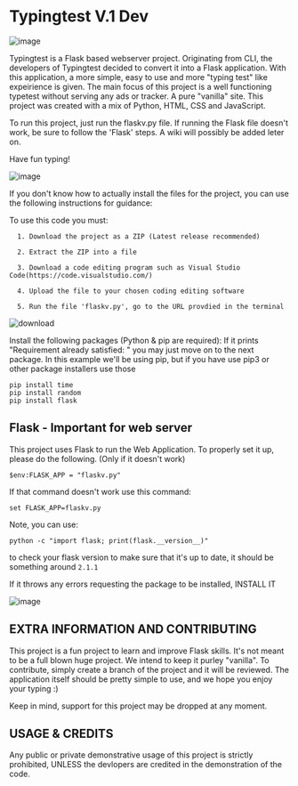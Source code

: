 # Typingtest V.1 Dev

![image](https://user-images.githubusercontent.com/71403599/196002375-d7afcc6d-b04c-4a8e-ae20-c0f331be9ca2.png)

Typingtest is a Flask based webserver project. Originating from CLI, the developers of Typingtest decided to convert it into a Flask application.
With this application, a more simple, easy to use and more "typing test" like expeirience is given. The main focus of this project is a well functioning typetest without serving any ads or tracker. A pure "vanilla" site.
This project was created with a mix of Python, HTML, CSS and JavaScript.

To run this project, just run the flaskv.py file. If running the Flask file doesn't work, be sure to follow the 'Flask' steps. A wiki will possibly be added leter on.

Have fun typing!

![image](https://user-images.githubusercontent.com/71403599/166505554-ffe129e9-dcb9-4f86-a896-5147eed24027.png)

If you don't know how to actually install the files for the project, you can use the following instructions for guidance:

To use this code you must:

      1. Download the project as a ZIP (Latest release recommended)
      
      2. Extract the ZIP into a file
      
      3. Download a code editing program such as Visual Studio Code(https://code.visualstudio.com/)
      
      4. Upload the file to your chosen coding editing software
     
      5. Run the file 'flaskv.py', go to the URL provdied in the terminal

![download](https://user-images.githubusercontent.com/71403599/166504880-1d9a484e-f525-4b97-ba94-cbbe74c7a6f2.png)
 
   Install the following packages (Python & pip are required):
    If it prints "Requirement already satisfied: " you may just move on to the next package. In this example we'll be using pip, but if you have use pip3 or other package installers use those
    
    pip install time
    pip install random
    pip install flask

## Flask  - Important for web server

This project uses Flask to run the Web Application. To properly set it up, please do the following. (Only if it doesn't work)

    $env:FLASK_APP = "flaskv.py"

If that command doesn't work use this command:
   
    set FLASK_APP=flaskv.py

Note, you can use: 

    python -c "import flask; print(flask.__version__)"
to check your flask version to make sure that it's up to date, it should be something around ``2.1.1``

If it throws any errors requesting the package to be installed, INSTALL IT

![image](https://user-images.githubusercontent.com/71403599/166505681-d2a58620-a337-4d27-85c5-59723e5b8092.png)


## EXTRA INFORMATION AND CONTRIBUTING

This project is a fun project to learn and improve Flask skills. It's not meant to be a full blown huge project. We intend to keep it purley "vanilla". To contribute, simply create a branch of the project and it will be reviewed. The application itself should be pretty simple to use, and we hope you enjoy your typing :)

Keep in mind, support for this project may be dropped at any moment.


## USAGE & CREDITS

Any public or private demonstrative usage of this project is strictly prohibited, UNLESS the devlopers are credited in the demonstration of the code. 

